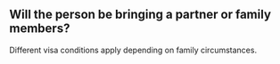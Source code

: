 ## Will the person be bringing a partner or family members?

Different visa conditions apply depending on family circumstances.
